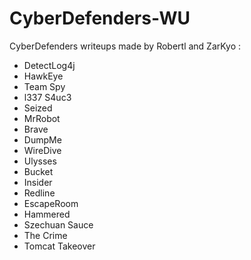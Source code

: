 # CyberDefenders-WU

CyberDefenders writeups made by Robertl and ZarKyo :

- DetectLog4j
- HawkEye
- Team Spy
- l337 S4uc3
- Seized
- MrRobot
- Brave
- DumpMe
- WireDive
- Ulysses
- Bucket
- Insider
- Redline
- EscapeRoom
- Hammered
- Szechuan Sauce
- The Crime
- Tomcat Takeover